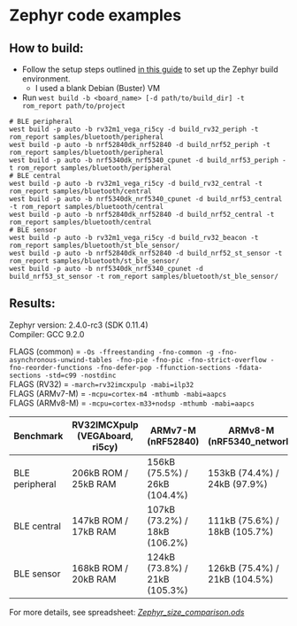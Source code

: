 Zephyr code examples
===
How to build:
---
* Follow the setup steps outlined [in this guide](https://docs.zephyrproject.org/latest/getting_started/index.html) to set up the Zephyr build environment.
  * I used a blank Debian (Buster) VM
* Run `west build -b <board_name> [-d path/to/build_dir] -t rom_report path/to/project`

```
# BLE peripheral
west build -p auto -b rv32m1_vega_ri5cy -d build_rv32_periph -t rom_report samples/bluetooth/peripheral
west build -p auto -b nrf52840dk_nrf52840 -d build_nrf52_periph -t rom_report samples/bluetooth/peripheral
west build -p auto -b nrf5340dk_nrf5340_cpunet -d build_nrf53_periph -t rom_report samples/bluetooth/peripheral
# BLE central
west build -p auto -b rv32m1_vega_ri5cy -d build_rv32_central -t rom_report samples/bluetooth/central
west build -p auto -b nrf5340dk_nrf5340_cpunet -d build_nrf53_central -t rom_report samples/bluetooth/central
west build -p auto -b nrf52840dk_nrf52840 -d build_nrf52_central -t rom_report samples/bluetooth/central
# BLE sensor
west build -p auto -b rv32m1_vega_ri5cy -d build_rv32_beacon -t rom_report samples/bluetooth/st_ble_sensor/
west build -p auto -b nrf52840dk_nrf52840 -d build_nrf52_st_sensor -t rom_report samples/bluetooth/st_ble_sensor/
west build -p auto -b nrf5340dk_nrf5340_cpunet -d build_nrf53_st_sensor -t rom_report samples/bluetooth/st_ble_sensor/
```

Results:
---
Zephyr version: 2.4.0-rc3 (SDK 0.11.4)  
Compiler: GCC 9.2.0

FLAGS (common) = `-Os -ffreestanding -fno-common -g -fno-asynchronous-unwind-tables -fno-pie -fno-pic -fno-strict-overflow -fno-reorder-functions -fno-defer-pop -ffunction-sections -fdata-sections -std=c99 -nostdinc`  
FLAGS (RV32)    = `-march=rv32imcxpulp -mabi=ilp32`  
FLAGS (ARMv7-M) = `-mcpu=cortex-m4 -mthumb -mabi=aapcs`  
FLAGS (ARMv8-M) = `-mcpu=cortex-m33+nodsp -mthumb -mabi=aapcs`  

| Benchmark      | RV32IMCXpulp \(VEGAboard, ri5cy\) | ARMv7\-M \(nRF52840\)         | ARMv8\-M \(nRF5340\_network\) |
|----------------|-----------------------------------|-------------------------------|-------------------------------|
| BLE peripheral | 206kB ROM / 25kB RAM              | 156kB (75.5%) / 26kB (104.4%) | 153kB (74.4%) / 24kB (97.9%)  |
| BLE central    | 147kB ROM / 17kB RAM              | 107kB (73.2%) / 18kB (106.2%) | 111kB (75.6%) / 18kB (105.7%) |
| BLE sensor     | 168kB ROM / 20kB RAM              | 124kB (73.8%) / 21kB (105.3%) | 126kB (75.4%) / 21kB (104.5%) |

For more details, see spreadsheet: *[Zephyr_size_comparison.ods](Zephyr_size_comparison.ods)*
